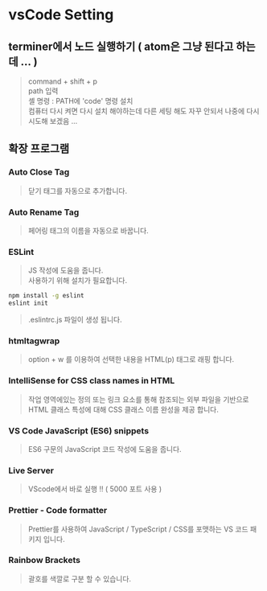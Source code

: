 
# vsCode Setting

## terminer에서 노드 실행하기 ( atom은 그냥 된다고 하는데 ... )
> command + shift + p<br>
> path 입력<br>
> 셸 명령 : PATH에 'code' 명령 설치<br>
> 컴퓨터 다시 켜면 다시 설치 해야하는데 다른 세팅 해도 자꾸 안되서 나중에 다시 시도해 보겠음 ...<br>

## 확장 프로그램 
### Auto Close Tag
> 닫기 태그를 자동으로 추가합니다.<br>

### Auto Rename Tag
>페어링 태그의 이름을 자동으로 바꿉니다.<br>

### ESLint
> JS 작성에 도움을 줍니다.<br>
> 사용하기 위해 설치가 필요합니다.<br>
```bash
npm install -g eslint 
eslint init
```
> .eslintrc.js 파일이 생성 됩니다.<br>

### htmltagwrap
> option + w 를 이용하여 선택한 내용을 HTML(p) 태그로 래핑 합니다.<br>

### IntelliSense for CSS class names in HTML
> 작업 영역에있는 정의 또는 링크 요소를 통해 참조되는 외부 파일을 기반으로 HTML 클래스 특성에 대해 CSS 클래스 이름 완성을 제공 합니다.<br>

### VS Code JavaScript (ES6) snippets
> ES6 구문의 JavaScript 코드 작성에 도움을 줍니다.<br>

### Live Server
> VScode에서 바로 실행 !! ( 5000 포트 사용 )<br>

### Prettier - Code formatter
> Prettier를 사용하여 JavaScript / TypeScript / CSS를 포맷하는 VS 코드 패키지 입니다.<br>

### Rainbow Brackets
> 괄호를 색깔로 구분 할 수 있습니다.<br>